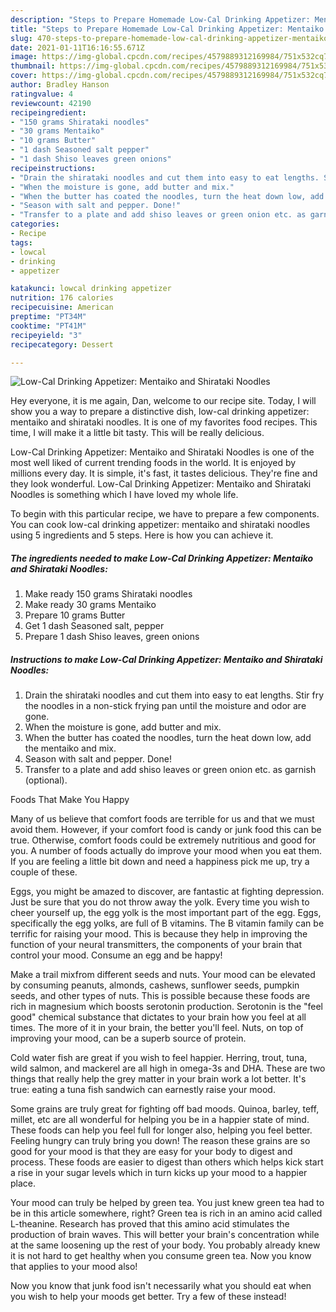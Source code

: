 ```yaml
---
description: "Steps to Prepare Homemade Low-Cal Drinking Appetizer: Mentaiko and Shirataki Noodles"
title: "Steps to Prepare Homemade Low-Cal Drinking Appetizer: Mentaiko and Shirataki Noodles"
slug: 470-steps-to-prepare-homemade-low-cal-drinking-appetizer-mentaiko-and-shirataki-noodles
date: 2021-01-11T16:16:55.671Z
image: https://img-global.cpcdn.com/recipes/4579889312169984/751x532cq70/low-cal-drinking-appetizer-mentaiko-and-shirataki-noodles-recipe-main-photo.jpg
thumbnail: https://img-global.cpcdn.com/recipes/4579889312169984/751x532cq70/low-cal-drinking-appetizer-mentaiko-and-shirataki-noodles-recipe-main-photo.jpg
cover: https://img-global.cpcdn.com/recipes/4579889312169984/751x532cq70/low-cal-drinking-appetizer-mentaiko-and-shirataki-noodles-recipe-main-photo.jpg
author: Bradley Hanson
ratingvalue: 4
reviewcount: 42190
recipeingredient:
- "150 grams Shirataki noodles"
- "30 grams Mentaiko"
- "10 grams Butter"
- "1 dash Seasoned salt pepper"
- "1 dash Shiso leaves green onions"
recipeinstructions:
- "Drain the shirataki noodles and cut them into easy to eat lengths. Stir fry the noodles in a non-stick frying pan until the moisture and odor are gone."
- "When the moisture is gone, add butter and mix."
- "When the butter has coated the noodles, turn the heat down low, add the mentaiko and mix."
- "Season with salt and pepper. Done!"
- "Transfer to a plate and add shiso leaves or green onion etc. as garnish (optional)."
categories:
- Recipe
tags:
- lowcal
- drinking
- appetizer

katakunci: lowcal drinking appetizer 
nutrition: 176 calories
recipecuisine: American
preptime: "PT34M"
cooktime: "PT41M"
recipeyield: "3"
recipecategory: Dessert

---
```



![Low-Cal Drinking Appetizer: Mentaiko and Shirataki Noodles](https://img-global.cpcdn.com/recipes/4579889312169984/751x532cq70/low-cal-drinking-appetizer-mentaiko-and-shirataki-noodles-recipe-main-photo.jpg)

Hey everyone, it is me again, Dan, welcome to our recipe site. Today, I will show you a way to prepare a distinctive dish, low-cal drinking appetizer: mentaiko and shirataki noodles. It is one of my favorites food recipes. This time, I will make it a little bit tasty. This will be really delicious.



Low-Cal Drinking Appetizer: Mentaiko and Shirataki Noodles is one of the most well liked of current trending foods in the world. It is enjoyed by millions every day. It is simple, it's fast, it tastes delicious. They're fine and they look wonderful. Low-Cal Drinking Appetizer: Mentaiko and Shirataki Noodles is something which I have loved my whole life.


To begin with this particular recipe, we have to prepare a few components. You can cook low-cal drinking appetizer: mentaiko and shirataki noodles using 5 ingredients and 5 steps. Here is how you can achieve it.

<!--inarticleads1-->

##### The ingredients needed to make Low-Cal Drinking Appetizer: Mentaiko and Shirataki Noodles:

1. Make ready 150 grams Shirataki noodles
1. Make ready 30 grams Mentaiko
1. Prepare 10 grams Butter
1. Get 1 dash Seasoned salt, pepper
1. Prepare 1 dash Shiso leaves, green onions




<!--inarticleads2-->

##### Instructions to make Low-Cal Drinking Appetizer: Mentaiko and Shirataki Noodles:

1. Drain the shirataki noodles and cut them into easy to eat lengths. Stir fry the noodles in a non-stick frying pan until the moisture and odor are gone.
1. When the moisture is gone, add butter and mix.
1. When the butter has coated the noodles, turn the heat down low, add the mentaiko and mix.
1. Season with salt and pepper. Done!
1. Transfer to a plate and add shiso leaves or green onion etc. as garnish (optional).




Foods That Make You Happy


Many of us believe that comfort foods are terrible for us and that we must avoid them. However, if your comfort food is candy or junk food this can be true. Otherwise, comfort foods could be extremely nutritious and good for you. A number of foods actually do improve your mood when you eat them. If you are feeling a little bit down and need a happiness pick me up, try a couple of these.

Eggs, you might be amazed to discover, are fantastic at fighting depression. Just be sure that you do not throw away the yolk. Every time you wish to cheer yourself up, the egg yolk is the most important part of the egg. Eggs, specifically the egg yolks, are full of B vitamins. The B vitamin family can be terrific for raising your mood. This is because they help in improving the function of your neural transmitters, the components of your brain that control your mood. Consume an egg and be happy!

Make a trail mixfrom different seeds and nuts. Your mood can be elevated by consuming peanuts, almonds, cashews, sunflower seeds, pumpkin seeds, and other types of nuts. This is possible because these foods are rich in magnesium which boosts serotonin production. Serotonin is the "feel good" chemical substance that dictates to your brain how you feel at all times. The more of it in your brain, the better you'll feel. Nuts, on top of improving your mood, can be a superb source of protein.

Cold water fish are great if you wish to feel happier. Herring, trout, tuna, wild salmon, and mackerel are all high in omega-3s and DHA. These are two things that really help the grey matter in your brain work a lot better. It's true: eating a tuna fish sandwich can earnestly raise your mood. 

Some grains are truly great for fighting off bad moods. Quinoa, barley, teff, millet, etc are all wonderful for helping you be in a happier state of mind. These foods can help you feel full for longer also, helping you feel better. Feeling hungry can truly bring you down! The reason these grains are so good for your mood is that they are easy for your body to digest and process. These foods are easier to digest than others which helps kick start a rise in your sugar levels which in turn kicks up your mood to a happier place.

Your mood can truly be helped by green tea. You just knew green tea had to be in this article somewhere, right? Green tea is rich in an amino acid called L-theanine. Research has proved that this amino acid stimulates the production of brain waves. This will better your brain's concentration while at the same loosening up the rest of your body. You probably already knew it is not hard to get healthy when you consume green tea. Now you know that applies to your mood also!

Now you know that junk food isn't necessarily what you should eat when you wish to help your moods get better. Try a few of these instead!

